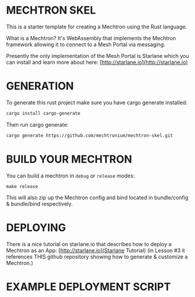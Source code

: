 # MECHTRON SKEL
This is a starter template for creating a Mechtron using the Rust language.  


What is a Mechtron?  It's WebAssembly that implements the Mechtron framework allowing it to connect to a Mesh Portal via messaging.  

Presently the only implementation of the Mesh Portal is Starlane which you can install and learn more about here: [http://starlane.io](http://starlane.io)

# GENERATION
To generate this rust project make sure you have cargo generate installed:

```bash
cargo install cargo-generate
```

Then run cargo generate:

```bash
cargo generate https://github.com/mechtronium/mechtron-skel.git
```

# BUILD YOUR MECHTRON
You can build a mechtron in `debug` or `release` modes:

```
make release
```

This will also zip up the Mechtron config and bind located in bundle/config & bundle/bind respectively.  


# DEPLOYING
There is a nice tutorial on starlane.io that describes how to deploy a Mechtron as an App: [http://starlane.io](Starlane Tutorial) (in Lesson #3 it references THIS github repository showing how to generate & customize a Mechtron.)


# EXAMPLE DEPLOYMENT SCRIPT







